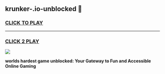 
## krunker-.io-unblocked 👋
<h3>
<a href="https://premium.freeplayer.one?title=krunker-.io-unblocked&ref=14F">CLICK TO PLAY</a></h3>
<hr>

<h3>
<a href="https://premium.freeplayer.one?title=krunker-.io-unblocked&ref=14F">CLICK 2 PLAY</a>
  
</h3>

<a href="https://premium.freeplayer.one?title=krunker-.io-unblocked&ref=12F/"><img src="https://clearcache.store/games.png"></a>


**worlds hardest game unblocked: Your Gateway to Fun and Accessible Online Gaming**
